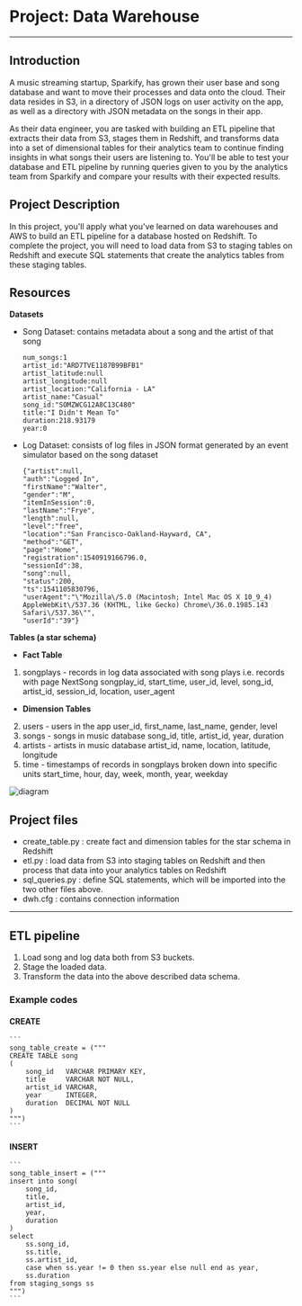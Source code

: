 # Project: Data Warehouse
---

## Introduction
A music streaming startup, Sparkify, has grown their user base and song database and want to move their processes and data onto the cloud. Their data resides in S3, in a directory of JSON logs on user activity on the app, as well as a directory with JSON metadata on the songs in their app.

As their data engineer, you are tasked with building an ETL pipeline that extracts their data from S3, stages them in Redshift, and transforms data into a set of dimensional tables for their analytics team to continue finding insights in what songs their users are listening to. You'll be able to test your database and ETL pipeline by running queries given to you by the analytics team from Sparkify and compare your results with their expected results.

## Project Description
In this project, you'll apply what you've learned on data warehouses and AWS to build an ETL pipeline for a database hosted on Redshift. To complete the project, you will need to load data from S3 to staging tables on Redshift and execute SQL statements that create the analytics tables from these staging tables.

## Resources
**Datasets**
- Song Dataset: contains metadata about a song and the artist of that song

    ```
    num_songs:1
    artist_id:"ARD7TVE1187B99BFB1"
    artist_latitude:null
    artist_longitude:null
    artist_location:"California - LA"
    artist_name:"Casual"
    song_id:"SOMZWCG12A8C13C480"
    title:"I Didn't Mean To"
    duration:218.93179
    year:0
    ```
    
    
- Log Dataset: consists of log files in JSON format generated by an event simulator based on the song dataset

    ```
    {"artist":null,
    "auth":"Logged In",
    "firstName":"Walter",
    "gender":"M",
    "itemInSession":0,
    "lastName":"Frye",
    "length":null,
    "level":"free",
    "location":"San Francisco-Oakland-Hayward, CA",
    "method":"GET",
    "page":"Home",
    "registration":1540919166796.0,
    "sessionId":38,
    "song":null,
    "status":200,
    "ts":1541105830796,
    "userAgent":"\"Mozilla\/5.0 (Macintosh; Intel Mac OS X 10_9_4) AppleWebKit\/537.36 (KHTML, like Gecko) Chrome\/36.0.1985.143 Safari\/537.36\"",
    "userId":"39"}
    ```


**Tables (a star schema)**
- **Fact Table**
1. songplays - records in log data associated with song plays i.e. records with page NextSong
songplay_id, start_time, user_id, level, song_id, artist_id, session_id, location, user_agent
- **Dimension Tables**
2. users - users in the app
user_id, first_name, last_name, gender, level
3. songs - songs in music database
song_id, title, artist_id, year, duration
4. artists - artists in music database
artist_id, name, location, latitude, longitude
5. time - timestamps of records in songplays broken down into specific units
start_time, hour, day, week, month, year, weekday

![diagram](https://udacity-reviews-uploads.s3.us-west-2.amazonaws.com/_attachments/339318/1586016120/Song_ERD.png)

## Project files
- create_table.py : create  fact and dimension tables for the star schema in Redshift
- etl.py : load data from S3 into staging tables on Redshift and then process that data into your analytics tables on Redshift
- sql_queries.py : define SQL statements, which will be imported into the two other files above.
- dwh.cfg : contains connection information

---

## ETL pipeline
1. Load song and log data both from S3 buckets.
2. Stage the loaded data.
3. Transform the data into the above described data schema.

### Example codes
#### CREATE

    ```
    song_table_create = ("""
    CREATE TABLE song 
    (
        song_id   VARCHAR PRIMARY KEY,
        title     VARCHAR NOT NULL,
        artist_id VARCHAR,
        year      INTEGER,
        duration  DECIMAL NOT NULL
    )
    """)
    ```

#### INSERT

    ```
    song_table_insert = ("""
    insert into song(
        song_id,
        title,
        artist_id,
        year,
        duration
    )
    select
        ss.song_id,
        ss.title,
        ss.artist_id,
        case when ss.year != 0 then ss.year else null end as year,
        ss.duration
    from staging_songs ss
    """)
    ```